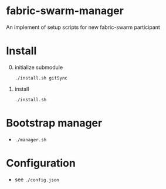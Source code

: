 # fabric-swarm-manager
An implement of setup scripts for new fabric-swarm participant

# Install
 0. initialize submodule
 
    `./install.sh gitSync`
 
 1. install 
 
    `./install.sh`

# Bootstrap manager
 - `./manager.sh`
 
# Configuration
 - see `./config.json`
  

